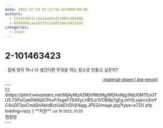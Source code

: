 ```yaml
---
date: 2022-07-19 01:23:56.823000+09:00
authors:
  - 5f2419d53cc4e24a69e421808cd8d48b
  - 6599dbbcaa26237c2ab0f3becb421b45
categories:
  - Jiwon
---
```


# 2-101463423

<div class="post-container" markdown="1">
<div class="content-container md-sidebar__scrollwrap" markdown="1">

. 집에 방이 하나 더 생긴다면 무엇을 하는 장소로 만들고 싶은지?

</div>
</div>

<div style="text-align: right;" markdown="1">
<a href="https://weverse.io/fromis9/fanpost/2-101463423" style="text-align: right;">:material-share:{.big-emoji}</a>
</div>
---

<div class="comments-container md-sidebar__scrollwrap" markdown="1">
<div class="comment" markdown="1">
<div class='id-container' markdown="1">
![](https://phinf.wevpstatic.net/MjAyMzA2MjVfMzMg/MDAxNjg3NjU0MTExOTU5.7GFeCpkRW4jdCPevFi1sgeF7S4XyLHRSJr1VOBRp7gEg.mY0LxqknzXmYC4oZ6TpxCmdSnAbldBctUiaEHQVjHkgg.JPEG/image.jpg?type=s72){ pfp loading=lazy }
**<span class="artist">지원</span>** <small>Jul 19 2022, 01:25</small><br>
</div>
<div class='comment-body' markdown="1">
찜질방
</div>
</div>
</div>
---
